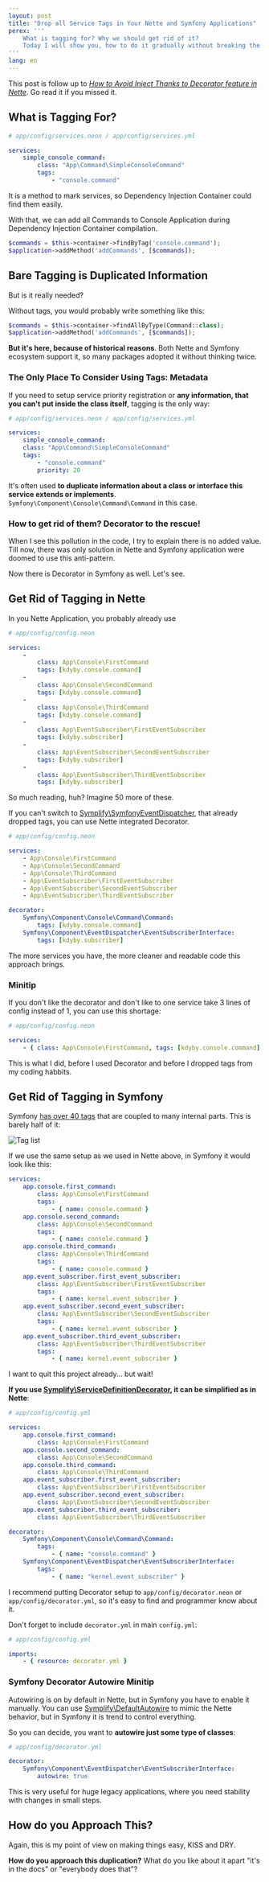```yaml
---
layout: post
title: "Drop all Service Tags in Your Nette and Symfony Applications"
perex: '''
    What is tagging for? Why we should get rid of it?
    Today I will show you, how to do it gradually without breaking the application.
'''
lang: en
---
```


This post is follow up to *[How to Avoid Inject Thanks to Decorator feature in Nette](/blog/2016/12/24/how-to-avoid-inject-thanks-to-decorator-feature-in-nette/)*. Go read it if you missed it.


## What is Tagging For?

```yaml
# app/config/services.neon / app/config/services.yml

services:
    simple_console_command:
        class: "App\Command\SimpleConsoleCommand"
        tags:
            - "console.command"
```

It is a method to mark services, so Dependency Injection Container could find them easily.

With that, we can add all Commands to Console Application during Dependency Injection Container compilation.

```php
$commands = $this->container->findByTag('console.command');
$application->addMethod('addCommands', [$commands]);
```

## Bare Tagging is Duplicated Information

But is it really needed?

Without tags, you would probably write something like this:

```php
$commands = $this->container->findAllByType(Command::class);
$application->addMethod('addCommands', [$commands]);
```

**But it's here, because of historical reasons**. Both Nette and Symfony ecosystem support it, so many packages adopted
it without thinking twice.



### The Only Place To Consider Using Tags: Metadata

If you need to setup service priority registration or **any information, that you can't put inside the class
itself**, tagging is the only way:

```yaml
# app/config/services.neon / app/config/services.yml

services:
    simple_console_command:
    class: "App\Command\SimpleConsoleCommand"
    tags:
        - "console.command"
        priority: 20
```

It's often used **to duplicate information about a class or interface this service extends or implements**. `Symfony\Component\Console\Command\Command` in this case.


### How to get rid of them? Decorator to the rescue!

When I see this pollution in the code, I try to explain there is no added value. Till now, there was only solution in
Nette and Symfony application were doomed to use this anti-pattern.

Now there is Decorator in Symfony as well. Let's see.


## Get Rid of Tagging in Nette

In you Nette Application, you probably already use

```yaml
# app/config/config.neon

services:
    -
        class: App\Console\FirstCommand
        tags: [kdyby.console.command]
    -
        class: App\Console\SecondCommand
        tags: [kdyby.console.command]
    -
        class: App\Console\ThirdCommand
        tags: [kdyby.console.command]
    -
        class: App\EventSubscriber\FirstEventSubscriber
        tags: [kdyby.subscriber]
    -
        class: App\EventSubscriber\SecondEventSubscriber
        tags: [kdyby.subscriber]
    -
        class: App\EventSubscriber\ThirdEventSubscriber
        tags: [kdyby.subscriber]
```

So much reading, huh? Imagine 50 more of these.

If you can't switch to [Symplify\SymfonyEventDispatcher](https://github.com/Symplify/SymfonyEventDispatcher), that already dropped tags, you can use Nette integrated Decorator.

```yaml
# app/config/config.neon

services:
    - App\Console\FirstCommand
    - App\Console\SecondCommand
    - App\Console\ThirdCommand
    - App\EventSubscriber\FirstEventSubscriber
    - App\EventSubscriber\SecondEventSubscriber
    - App\EventSubscriber\ThirdEventSubscriber

decorator:
    Symfony\Component\Console\Command\Command:
        tags: [kdyby.console.command]
    Symfony\Component\EventDispatcher\EventSubscriberInterface:
        tags: [kdyby.subscriber]
```

The more services you have, the more cleaner and readable code this approach brings.


### Minitip

If you don't like the decorator and don't like to one service take 3 lines of config instead of 1, you can use this
shortage:

```yaml
# app/config/config.neon

services:
    - { class: App\Console\FirstCommand, tags: [kdyby.console.command] }
```

This is what I did, before I used Decorator and before I dropped tags from my coding habbits.


## Get Rid of Tagging in Symfony

Symfony [has over 40 tags](http://symfony.com/doc/current/reference/dic_tags.html) that are coupled to many internal parts. This is barely half of it:

<img src="/assets/images/posts/2017/decorator/symfony-tags-half.png" class="thumbnail" alt="Tag list">

If we use the same setup as we used in Nette above, in Symfony it would look like this:

```yaml
services:
    app.console.first_command:
        class: App\Console\FirstCommand
        tags:
            - { name: console.command }
    app.console.second_command:
        class: App\Console\SecondCommand
        tags:
            - { name: console.command }
    app.console.third_command:
        class: App\Console\ThirdCommand
        tags:
            - { name: console.command }
    app.event_subscriber.first_event_subscriber:
        class: App\EventSubscriber\FirstEventSubscriber
        tags:
            - { name: kernel.event_subscriber }
    app.event_subscriber.second_event_subscriber:
        class: App\EventSubscriber\SecondEventSubscriber
        tags:
            - { name: kernel.event_subscriber }
    app.event_subscriber.third_event_subscriber:
        class: App\EventSubscriber\ThirdEventSubscriber
        tags:
            - { name: kernel.event_subscriber }
```

I want to quit this project already... but wait!

**If you use [Symplify\ServiceDefinitionDecorator](https://github.com/Symplify/ServiceDefinitionDecorator#install), it
can be simplified as in Nette**:

```yaml
# app/config/config.yml

services:
    app.console.first_command:
        class: App\Console\FirstCommand
    app.console.second_command:
        class: App\Console\SecondCommand
    app.console.third_command:
        class: App\Console\ThirdCommand
    app.event_subscriber.first_event_subscriber:
        class: App\EventSubscriber\FirstEventSubscriber
    app.event_subscriber.second_event_subscriber:
        class: App\EventSubscriber\SecondEventSubscriber
    app.event_subscriber.third_event_subscriber:
        class: App\EventSubscriber\ThirdEventSubscriber

decorator:
    Symfony\Component\Console\Command\Command:
        tags:
            - { name: "console.command" }
    Symfony\Component\EventDispatcher\EventSubscriberInterface:
        tags:
            - { name: "kernel.event_subscriber" }
```


I recommend putting Decorator setup to `app/config/decorator.neon` or `app/config/decorator.yml`, so it's easy to
find and programmer know about it.

Don't forget to include `decorator.yml` in main `config.yml`:

```yaml
# app/config/config.yml

imports:
    - { resource: decorator.yml }
```

### Symfony Decorator Autowire Minitip

Autowiring is on by default in Nette, but in Symfony you have to enable it manually. You can use
[Symplify\DefaultAutowire](https://github.com/Symplify/DefaultAutowire) to mimic the Nette behavior, but in Symfony
it is trend to control everything.

So you can decide, you want to **autowire just some type of classes**:

```yaml
# app/config/decorator.yml

decorator:
    Symfony\Component\EventDispatcher\EventSubscriberInterface:
        autowire: true
```

This is very useful for huge legacy applications, where you need stability with changes in small steps.

## How do you Approach This?

Again, this is my point of view on making things easy, KISS and DRY.

**How do you approach this duplication?** What do you like about it apart "it's in the docs" or "everybody does that"?
